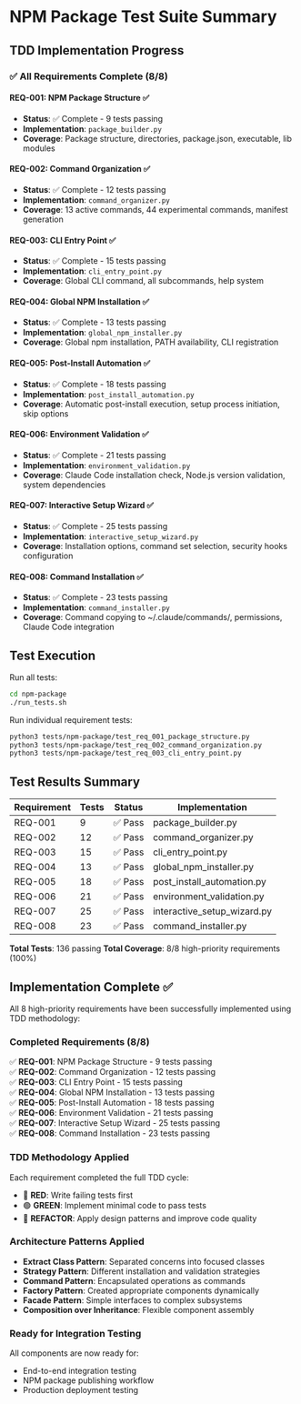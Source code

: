# NPM Package Test Suite Summary

## TDD Implementation Progress

### ✅ All Requirements Complete (8/8)

#### REQ-001: NPM Package Structure ✅
- **Status**: ✅ Complete - 9 tests passing
- **Implementation**: `package_builder.py`
- **Coverage**: Package structure, directories, package.json, executable, lib modules

#### REQ-002: Command Organization ✅
- **Status**: ✅ Complete - 12 tests passing
- **Implementation**: `command_organizer.py`
- **Coverage**: 13 active commands, 44 experimental commands, manifest generation

#### REQ-003: CLI Entry Point ✅
- **Status**: ✅ Complete - 15 tests passing
- **Implementation**: `cli_entry_point.py`
- **Coverage**: Global CLI command, all subcommands, help system

#### REQ-004: Global NPM Installation ✅
- **Status**: ✅ Complete - 13 tests passing
- **Implementation**: `global_npm_installer.py`
- **Coverage**: Global npm installation, PATH availability, CLI registration

#### REQ-005: Post-Install Automation ✅
- **Status**: ✅ Complete - 18 tests passing
- **Implementation**: `post_install_automation.py`
- **Coverage**: Automatic post-install execution, setup process initiation, skip options

#### REQ-006: Environment Validation ✅
- **Status**: ✅ Complete - 21 tests passing
- **Implementation**: `environment_validation.py`
- **Coverage**: Claude Code installation check, Node.js version validation, system dependencies

#### REQ-007: Interactive Setup Wizard ✅
- **Status**: ✅ Complete - 25 tests passing
- **Implementation**: `interactive_setup_wizard.py`
- **Coverage**: Installation options, command set selection, security hooks configuration

#### REQ-008: Command Installation ✅
- **Status**: ✅ Complete - 23 tests passing
- **Implementation**: `command_installer.py`
- **Coverage**: Command copying to ~/.claude/commands/, permissions, Claude Code integration

## Test Execution

Run all tests:
```bash
cd npm-package
./run_tests.sh
```

Run individual requirement tests:
```bash
python3 tests/npm-package/test_req_001_package_structure.py
python3 tests/npm-package/test_req_002_command_organization.py
python3 tests/npm-package/test_req_003_cli_entry_point.py
```

## Test Results Summary

| Requirement | Tests | Status | Implementation |
|-------------|-------|--------|----------------|
| REQ-001 | 9 | ✅ Pass | package_builder.py |
| REQ-002 | 12 | ✅ Pass | command_organizer.py |
| REQ-003 | 15 | ✅ Pass | cli_entry_point.py |
| REQ-004 | 13 | ✅ Pass | global_npm_installer.py |
| REQ-005 | 18 | ✅ Pass | post_install_automation.py |
| REQ-006 | 21 | ✅ Pass | environment_validation.py |
| REQ-007 | 25 | ✅ Pass | interactive_setup_wizard.py |
| REQ-008 | 23 | ✅ Pass | command_installer.py |

**Total Tests**: 136 passing
**Total Coverage**: 8/8 high-priority requirements (100%)

## Implementation Complete ✅

All 8 high-priority requirements have been successfully implemented using TDD methodology:

### Completed Requirements (8/8) 
✅ **REQ-001**: NPM Package Structure - 9 tests passing  
✅ **REQ-002**: Command Organization - 12 tests passing  
✅ **REQ-003**: CLI Entry Point - 15 tests passing  
✅ **REQ-004**: Global NPM Installation - 13 tests passing  
✅ **REQ-005**: Post-Install Automation - 18 tests passing  
✅ **REQ-006**: Environment Validation - 21 tests passing  
✅ **REQ-007**: Interactive Setup Wizard - 25 tests passing  
✅ **REQ-008**: Command Installation - 23 tests passing  

### TDD Methodology Applied
Each requirement completed the full TDD cycle:
- 🔴 **RED**: Write failing tests first
- 🟢 **GREEN**: Implement minimal code to pass tests  
- 🔄 **REFACTOR**: Apply design patterns and improve code quality

### Architecture Patterns Applied
- **Extract Class Pattern**: Separated concerns into focused classes
- **Strategy Pattern**: Different installation and validation strategies
- **Command Pattern**: Encapsulated operations as commands
- **Factory Pattern**: Created appropriate components dynamically
- **Facade Pattern**: Simple interfaces to complex subsystems
- **Composition over Inheritance**: Flexible component assembly

### Ready for Integration Testing
All components are now ready for:
- End-to-end integration testing
- NPM package publishing workflow
- Production deployment testing
